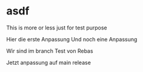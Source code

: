 # asdf
This is more or less just for test purpose

Hier die erste Anpassung
Und noch eine Anpassung

Wir sind im branch
Test von Rebas

Jetzt anpassung auf main release

